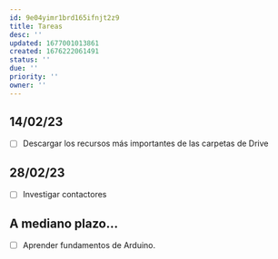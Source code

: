 ```yaml
---
id: 9e04yimr1brd165ifnjt2z9
title: Tareas
desc: ''
updated: 1677001013861
created: 1676222061491
status: ''
due: ''
priority: ''
owner: ''
---
```


## 14/02/23
- [ ] Descargar los recursos más importantes de las carpetas de Drive

## 28/02/23
- [ ] Investigar contactores

## A mediano plazo...

- [ ] Aprender fundamentos de Arduino.